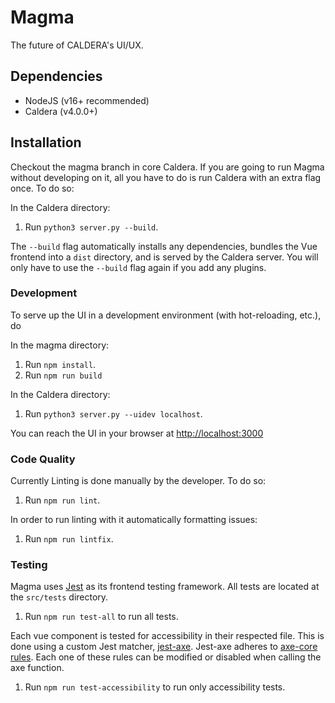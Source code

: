 # Magma
The future of CALDERA's UI/UX.

## Dependencies
* NodeJS (v16+ recommended)
* Caldera (v4.0.0+)

## Installation
Checkout the magma branch in core Caldera. 
If you are going to run Magma without developing on it, all you have to do is run Caldera with an extra flag once. To do so:

In the Caldera directory:
1. Run `python3 server.py --build`.

The `--build` flag automatically installs any dependencies, bundles the Vue frontend into a `dist` directory, and is served by the Caldera server.
You will only have to use the `--build` flag again if you add any plugins.

### Development
To serve up the UI in a development environment (with hot-reloading, etc.), do

In the magma directory:
1. Run `npm install`.
2. Run `npm run build`

In the Caldera directory:
1. Run `python3 server.py --uidev localhost`.

You can reach the UI in your browser at [http://localhost:3000](http://localhost:3000)

### Code Quality
Currently Linting is done manually by the developer. To do so:

1. Run `npm run lint`.

In order to run linting with it automatically formatting issues:

1. Run `npm run lintfix`.

### Testing
Magma uses [Jest](https://jestjs.io/) as its frontend testing framework. All tests are located at the `src/tests` directory.

1. Run `npm run test-all` to run all tests.

Each vue component is tested for accessibility in their respected file. This is done using a custom Jest matcher, [jest-axe](https://github.com/nickcolley/jest-axe). Jest-axe adheres to
[axe-core rules](https://github.com/dequelabs/axe-core/blob/master/doc/rule-descriptions.md). Each one of these rules can be modified or disabled when calling the axe function.

1. Run `npm run test-accessibility` to run only accessibility tests.

